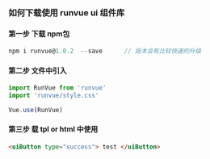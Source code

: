 ### 如何下载使用 runvue ui 组件库

#### 第一步  下载 npm包

```javascript
npm i runvue@1.0.2  --save      // 版本会有比较快速的升级
```

#### 第二步  文件中引入

```javascript
import RunVue from 'runvue'
import 'runvue/style.css'

Vue.use(RunVue)
```

#### 第三步  载 tpl or html 中使用

```html
<uiButton type="success"> test </uiButton>
```